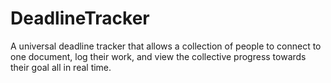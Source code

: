 # DeadlineTracker

A universal deadline tracker that allows a collection of people to connect to one document, log their work, and view the collective progress towards their goal all in real time.
